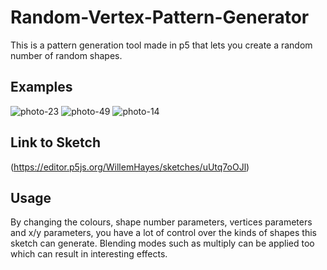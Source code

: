 # Random-Vertex-Pattern-Generator
This is a pattern generation tool made in p5 that lets you create a random number of random shapes.

## Examples
![photo-23](https://github.com/WillemHayes/Random-Vertex-Pattern-Generator/assets/148701931/5d1bb53c-b951-4813-bd22-0b7111d8a9a8)
![photo-49](https://github.com/WillemHayes/Random-Vertex-Pattern-Generator/assets/148701931/87f7c128-2c94-468e-955b-6d0b009ada3e)
![photo-14](https://github.com/WillemHayes/Random-Vertex-Pattern-Generator/assets/148701931/3923cc95-b383-42ef-a2e6-2d6863b7fa3a)

## Link to Sketch
(https://editor.p5js.org/WillemHayes/sketches/uUtq7oOJl)

## Usage
By changing the colours, shape number parameters, vertices parameters and x/y parameters, you have a lot of control over the kinds of shapes this sketch can generate.
Blending modes such as multiply can be applied too which can result in interesting effects.
